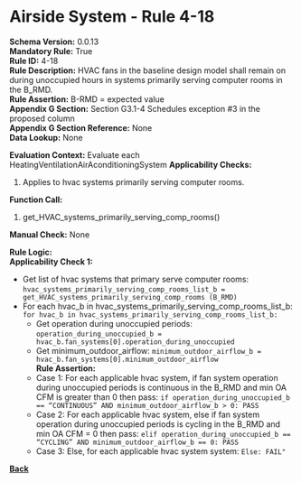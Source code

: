 # Airside System - Rule 4-18    
**Schema Version:** 0.0.13  
**Mandatory Rule:** True  
**Rule ID:** 4-18    
**Rule Description:** HVAC fans in the baseline design model shall remain on during unoccupied hours in systems primarily serving computer rooms in the B_RMD.  
**Rule Assertion:** B-RMD = expected value                                           
**Appendix G Section:** Section G3.1-4 Schedules exception #3 in the proposed column  
**Appendix G Section Reference:** None  
**Data Lookup:** None

**Evaluation Context:** Evaluate each HeatingVentilationAirAconditioningSystem 
**Applicability Checks:** 

1. Applies to hvac systems primarily serving computer rooms.

**Function Call:** 

1. get_HVAC_systems_primarily_serving_comp_rooms()

**Manual Check:** None  
 
**Rule Logic:**  
**Applicability Check 1:** 
- Get list of hvac systems that primary serve computer rooms: `hvac_systems_primarily_serving_comp_rooms_list_b = get_HVAC_systems_primarily_serving_comp_rooms (B_RMD)`
- For each hvac_b in hvac_systems_primarily_serving_comp_rooms_list_b: `for hvac_b in hvac_systems_primarily_serving_comp_rooms_list_b:`
    - Get operation during unoccupied periods: `operation_during_unoccupied_b = hvac_b.fan_systems[0].operation_during_unoccupied`  
    - Get minimum_outdoor_airflow: `minimum_outdoor_airflow_b = hvac_b.fan_systems[0].minimum_outdoor_airflow`  
    **Rule Assertion:**  
    - Case 1: For each applicable hvac system, if fan system operation during unoccupied periods is continuous in the B_RMD and min OA CFM is greater than 0 then pass: `if operation_during_unoccupied_b == “CONTINUOUS” AND minimum_outdoor_airflow_b > 0: PASS`
    - Case 2: For each applicable hvac system, else if fan system operation during unoccupied periods is cycling in the B_RMD and min OA CFM = 0 then pass: `elif operation_during_unoccupied_b == “CYCLING” AND minimum_outdoor_airflow_b == 0: PASS`
    - Case 3: Else, for each applicable hvac system system: `Else: FAIL" `

**[Back](../_toc.md)**